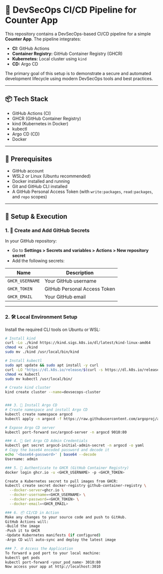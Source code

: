 # 🚀 DevSecOps CI/CD Pipeline for Counter App

This repository contains a DevSecOps-based CI/CD pipeline for a simple **Counter App**. The pipeline integrates:

- **CI:** GitHub Actions
- **Container Registry:** GitHub Container Registry (GHCR)
- **Kubernetes:** Local cluster using `kind`
- **CD:** Argo CD

The primary goal of this setup is to demonstrate a secure and automated development lifecycle using modern DevSecOps tools and best practices.

---

## 📦 Tech Stack

- GitHub Actions (CI)
- GHCR (GitHub Container Registry)
- kind (Kubernetes in Docker)
- kubectl
- Argo CD (CD)
- Docker

---

## 🔐 Prerequisites

- GitHub account
- WSL2 or Linux (Ubuntu recommended)
- Docker installed and running
- Git and GitHub CLI installed
- A GitHub Personal Access Token (with `write:packages`, `read:packages`, and `repo` scopes)

---

## 🚀 Setup & Execution

### 1. 🔑 Create and Add GitHub Secrets

In your GitHub repository:

- Go to **Settings > Secrets and variables > Actions > New repository secret**
- Add the following secrets:

| Name                     | Description                              |
|--------------------------|------------------------------------------|
| `GHCR_USERNAME`          | Your GitHub username                     |
| `GHCR_TOKEN`             | GitHub Personal Access Token             |
| `GHCR_EMAIL`             | Your GitHub email                        |

---

### 2. 🛠️ Local Environment Setup

Install the required CLI tools on Ubuntu or WSL:

```bash
# Install kind
curl -Lo ./kind https://kind.sigs.k8s.io/dl/latest/kind-linux-amd64
chmod +x ./kind
sudo mv ./kind /usr/local/bin/kind

# Install kubectl
sudo apt update && sudo apt install -y curl
curl -LO "https://dl.k8s.io/release/$(curl -s https://dl.k8s.io/release/stable.txt)/bin/linux/amd64/kubectl"
chmod +x kubectl
sudo mv kubectl /usr/local/bin/

# Create kind cluster
kind create cluster --name=devsecops-cluster


### 3. 🚀 Install Argo CD
# Create namespace and install Argo CD
kubectl create namespace argocd
kubectl apply -n argocd -f https://raw.githubusercontent.com/argoproj/argo-cd/stable/manifests/install.yaml

# Expose Argo CD server
kubectl port-forward svc/argocd-server -n argocd 9010:80

### 4. 🔐 Get Argo CD Admin Credentials
kubectl get secret argocd-initial-admin-secret -n argocd -o yaml
# Copy the base64 encoded password and decode it
echo '<base64-password>' | base64 --decode
Username: admin

### 5. 🐳 Authenticate to GHCR (GitHub Container Registry)
docker login ghcr.io -u <GHCR_USERNAME> -p <GHCR_TOKEN>

Create a Kubernetes secret to pull images from GHCR:
kubectl create secret docker-registry github-container-registry \
  --docker-server=ghcr.io \
  --docker-username=<GHCR_USERNAME> \
  --docker-password=<GHCR_TOKEN> \
  --docker-email=<GHCR_EMAIL>

### 6. 📦 CI/CD in Action
Make any changes to your source code and push to GitHub.
GitHub Actions will:
-Build the image
-Push it to GHCR
-Update Kubernetes manifests (if configured)
-Argo CD will auto-sync and deploy the latest image

### 7. 🌐 Access the Application
To forward a pod port to your local machine:
kubectl get pods
kubectl port-forward <your_pod_name> 3010:80
Now access your app at http://localhost:3010
